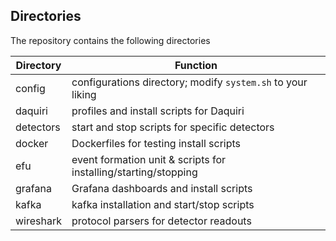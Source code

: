 ## Directories
The repository contains the following directories

Directory             | Function
-------------         | -------------
config                | configurations directory; modify `system.sh` to your liking
daquiri               | profiles and install scripts for Daquiri
detectors             | start and stop scripts for specific detectors
docker                | Dockerfiles for testing install scripts
efu                   | event formation unit & scripts for installing/starting/stopping
grafana               | Grafana dashboards and install scripts
kafka                 | kafka installation and start/stop scripts
wireshark             | protocol parsers for detector readouts
